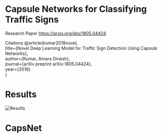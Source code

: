 # Capsule Networks for Classifying Traffic Signs

Research Paper
https://arxiv.org/abs/1805.04424

Citations
@article{kumar2018novel, \
 title={Novel Deep Learning Model for Traffic Sign Detection Using Capsule Networks}, \
 author={Kumar, Amara Dinesh}, \
 journal={arXiv preprint arXiv:1805.04424}, \
 year={2018} \
}

# Results

![Results](https://i.gyazo.com/996b831139f06775002b159d98337eca.png)

# CapsNet
